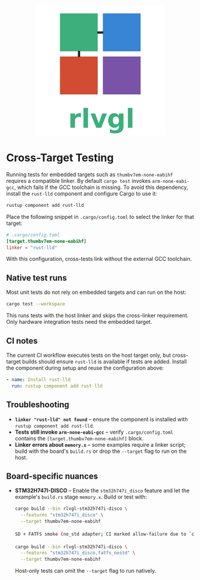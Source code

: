 <!--
docs/CROSS-TESTING.md - Cross-target test linker requirements and native test guidance.
-->
<p align="center">
  <img src="../rlvgl-logo.png" alt="rlvgl" />
</p>

# Cross-Target Testing

Running tests for embedded targets such as `thumbv7em-none-eabihf` requires a compatible linker. By default `cargo test` invokes `arm-none-eabi-gcc`, which fails if the GCC toolchain is missing. To avoid this dependency, install the `rust-lld` component and configure Cargo to use it:

```bash
rustup component add rust-lld
```

Place the following snippet in `.cargo/config.toml` to select the linker for that target:

```toml
# .cargo/config.toml
[target.thumbv7em-none-eabihf]
linker = "rust-lld"
```

With this configuration, cross-tests link without the external GCC toolchain.

## Native test runs

Most unit tests do not rely on embedded targets and can run on the host:

```bash
cargo test --workspace
```

This runs tests with the host linker and skips the cross-linker requirement. Only hardware integration tests need the embedded target.

## CI notes

The current CI workflow executes tests on the host target only, but cross-target builds should ensure `rust-lld` is available if tests are added. Install the component during setup and reuse the configuration above:

```yaml
- name: Install rust-lld
  run: rustup component add rust-lld
```

## Troubleshooting

- **`linker "rust-lld" not found`** – ensure the component is installed with `rustup component add rust-lld`.
- **Tests still invoke `arm-none-eabi-gcc`** – verify `.cargo/config.toml` contains the `[target.thumbv7em-none-eabihf]` block.
- **Linker errors about `memory.x`** – some examples require a linker script; build with the board's `build.rs` or drop the `--target` flag to run on the host.

## Board-specific nuances

- **STM32H747I-DISCO** – Enable the `stm32h747i_disco` feature and let the example's `build.rs` stage `memory.x`. Build or test with:

  ```bash
  cargo build --bin rlvgl-stm32h747i-disco \
    --features "stm32h747i_disco" \
    --target thumbv7em-none-eabihf

  SD + FATFS smoke (no_std adapter; CI marked allow-failure due to `core_io` on newer rustc):

  cargo build --bin rlvgl-stm32h747i-disco \
    --features "stm32h747i_disco,fatfs_nostd" \
    --target thumbv7em-none-eabihf
  ```

  Host-only tests can omit the `--target` flag to run natively.

